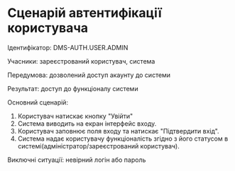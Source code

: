 # Сценарій автентифікації користувача

Ідентифікатор: DMS-AUTH.USER.ADMIN

Учасники: зареєстрований користувач, система

Передумова: дозволений доступ акаунту до системи

Результат: доступ до функціоналу системи

Основний сценарій:
   1. Користувач натискає кнопку "Увійти"
   2. Система виводить на екран інтерфейс входу.
   3. Користувач заповнює поля входу та натискає "Підтвердити вхід".
   4. Система надає користувачу функціоналість згідно з його статусом в системі(адміністратор/зареєстрований користувач).
   
Виключні ситуації: невірний логін або пароль
 

